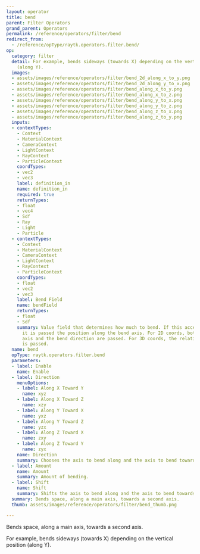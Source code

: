 ```yaml
---
layout: operator
title: bend
parent: Filter Operators
grand_parent: Operators
permalink: /reference/operators/filter/bend
redirect_from:
  - /reference/opType/raytk.operators.filter.bend/
op:
  category: filter
  detail: For example, bends sideways (towards X) depending on the vertical position
    (along Y).
  images:
  - assets/images/reference/operators/filter/bend_2d_along_x_to_y.png
  - assets/images/reference/operators/filter/bend_2d_along_y_to_x.png
  - assets/images/reference/operators/filter/bend_along_x_to_y.png
  - assets/images/reference/operators/filter/bend_along_x_to_z.png
  - assets/images/reference/operators/filter/bend_along_y_to_x.png
  - assets/images/reference/operators/filter/bend_along_y_to_z.png
  - assets/images/reference/operators/filter/bend_along_z_to_x.png
  - assets/images/reference/operators/filter/bend_along_z_to_y.png
  inputs:
  - contextTypes:
    - Context
    - MaterialContext
    - CameraContext
    - LightContext
    - RayContext
    - ParticleContext
    coordTypes:
    - vec2
    - vec3
    label: definition_in
    name: definition_in
    required: true
    returnTypes:
    - float
    - vec4
    - Sdf
    - Ray
    - Light
    - Particle
  - contextTypes:
    - Context
    - MaterialContext
    - CameraContext
    - LightContext
    - RayContext
    - ParticleContext
    coordTypes:
    - float
    - vec2
    - vec3
    label: Bend Field
    name: bendField
    returnTypes:
    - float
    - Sdf
    summary: Value field that determines how much to bend. If this accepts 1D coords,
      it is passed the position along the bend axis. For 2D coords, both the bend
      axis and the bend direction are passed. For 3D coords, the relative XYZ position
      is passed.
  name: bend
  opType: raytk.operators.filter.bend
  parameters:
  - label: Enable
    name: Enable
  - label: Direction
    menuOptions:
    - label: Along X Toward Y
      name: xyz
    - label: Along X Toward Z
      name: xzy
    - label: Along Y Toward X
      name: yxz
    - label: Along Y Toward Z
      name: yzx
    - label: Along Z Toward X
      name: zxy
    - label: Along Z Toward Y
      name: zyx
    name: Direction
    summary: Chooses the axis to bend along and the axis to bend towards.
  - label: Amount
    name: Amount
    summary: Amount of bending.
  - label: Shift
    name: Shift
    summary: Shifts the axis to bend along and the axis to bend towards.
  summary: Bends space, along a main axis, towards a second axis.
  thumb: assets/images/reference/operators/filter/bend_thumb.png

---
```



Bends space, along a main axis, towards a second axis.

For example, bends sideways (towards X) depending on the vertical position (along Y).